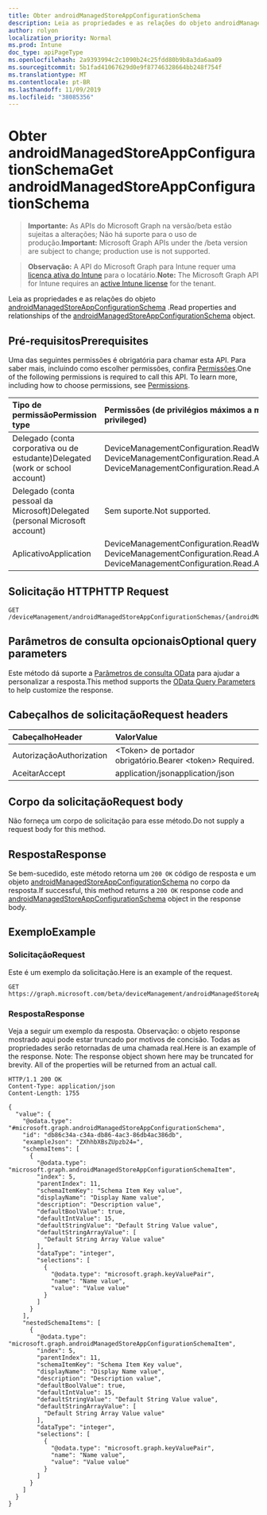 ```yaml
---
title: Obter androidManagedStoreAppConfigurationSchema
description: Leia as propriedades e as relações do objeto androidManagedStoreAppConfigurationSchema.
author: rolyon
localization_priority: Normal
ms.prod: Intune
doc_type: apiPageType
ms.openlocfilehash: 2a9393994c2c1090b24c25fdd80b9b8a3da6aa09
ms.sourcegitcommit: 5b1fad41067629d0e9f87746328664bb248f754f
ms.translationtype: MT
ms.contentlocale: pt-BR
ms.lasthandoff: 11/09/2019
ms.locfileid: "38085356"
---
```

# <a name="get-androidmanagedstoreappconfigurationschema"></a><span data-ttu-id="31855-103">Obter androidManagedStoreAppConfigurationSchema</span><span class="sxs-lookup"><span data-stu-id="31855-103">Get androidManagedStoreAppConfigurationSchema</span></span>

> <span data-ttu-id="31855-104">**Importante:** As APIs do Microsoft Graph na versão/beta estão sujeitas a alterações; Não há suporte para o uso de produção.</span><span class="sxs-lookup"><span data-stu-id="31855-104">**Important:** Microsoft Graph APIs under the /beta version are subject to change; production use is not supported.</span></span>

> <span data-ttu-id="31855-105">**Observação:** A API do Microsoft Graph para Intune requer uma [licença ativa do Intune](https://go.microsoft.com/fwlink/?linkid=839381) para o locatário.</span><span class="sxs-lookup"><span data-stu-id="31855-105">**Note:** The Microsoft Graph API for Intune requires an [active Intune license](https://go.microsoft.com/fwlink/?linkid=839381) for the tenant.</span></span>

<span data-ttu-id="31855-106">Leia as propriedades e as relações do objeto [androidManagedStoreAppConfigurationSchema](../resources/intune-androidforwork-androidmanagedstoreappconfigurationschema.md) .</span><span class="sxs-lookup"><span data-stu-id="31855-106">Read properties and relationships of the [androidManagedStoreAppConfigurationSchema](../resources/intune-androidforwork-androidmanagedstoreappconfigurationschema.md) object.</span></span>

## <a name="prerequisites"></a><span data-ttu-id="31855-107">Pré-requisitos</span><span class="sxs-lookup"><span data-stu-id="31855-107">Prerequisites</span></span>
<span data-ttu-id="31855-p101">Uma das seguintes permissões é obrigatória para chamar esta API. Para saber mais, incluindo como escolher permissões, confira [Permissões](/graph/permissions-reference).</span><span class="sxs-lookup"><span data-stu-id="31855-p101">One of the following permissions is required to call this API. To learn more, including how to choose permissions, see [Permissions](/graph/permissions-reference).</span></span>

|<span data-ttu-id="31855-110">Tipo de permissão</span><span class="sxs-lookup"><span data-stu-id="31855-110">Permission type</span></span>|<span data-ttu-id="31855-111">Permissões (de privilégios máximos a mínimos)</span><span class="sxs-lookup"><span data-stu-id="31855-111">Permissions (from most to least privileged)</span></span>|
|:---|:---|
|<span data-ttu-id="31855-112">Delegado (conta corporativa ou de estudante)</span><span class="sxs-lookup"><span data-stu-id="31855-112">Delegated (work or school account)</span></span>|<span data-ttu-id="31855-113">DeviceManagementConfiguration.ReadWrite.All, DeviceManagementConfiguration.Read.All</span><span class="sxs-lookup"><span data-stu-id="31855-113">DeviceManagementConfiguration.ReadWrite.All, DeviceManagementConfiguration.Read.All</span></span>|
|<span data-ttu-id="31855-114">Delegado (conta pessoal da Microsoft)</span><span class="sxs-lookup"><span data-stu-id="31855-114">Delegated (personal Microsoft account)</span></span>|<span data-ttu-id="31855-115">Sem suporte.</span><span class="sxs-lookup"><span data-stu-id="31855-115">Not supported.</span></span>|
|<span data-ttu-id="31855-116">Aplicativo</span><span class="sxs-lookup"><span data-stu-id="31855-116">Application</span></span>|<span data-ttu-id="31855-117">DeviceManagementConfiguration.ReadWrite.All, DeviceManagementConfiguration.Read.All</span><span class="sxs-lookup"><span data-stu-id="31855-117">DeviceManagementConfiguration.ReadWrite.All, DeviceManagementConfiguration.Read.All</span></span>|

## <a name="http-request"></a><span data-ttu-id="31855-118">Solicitação HTTP</span><span class="sxs-lookup"><span data-stu-id="31855-118">HTTP Request</span></span>
<!-- {
  "blockType": "ignored"
}
-->
``` http
GET /deviceManagement/androidManagedStoreAppConfigurationSchemas/{androidManagedStoreAppConfigurationSchemaId}
```

## <a name="optional-query-parameters"></a><span data-ttu-id="31855-119">Parâmetros de consulta opcionais</span><span class="sxs-lookup"><span data-stu-id="31855-119">Optional query parameters</span></span>
<span data-ttu-id="31855-120">Este método dá suporte a [Parâmetros de consulta OData](/graph/query-parameters) para ajudar a personalizar a resposta.</span><span class="sxs-lookup"><span data-stu-id="31855-120">This method supports the [OData Query Parameters](/graph/query-parameters) to help customize the response.</span></span>

## <a name="request-headers"></a><span data-ttu-id="31855-121">Cabeçalhos de solicitação</span><span class="sxs-lookup"><span data-stu-id="31855-121">Request headers</span></span>
|<span data-ttu-id="31855-122">Cabeçalho</span><span class="sxs-lookup"><span data-stu-id="31855-122">Header</span></span>|<span data-ttu-id="31855-123">Valor</span><span class="sxs-lookup"><span data-stu-id="31855-123">Value</span></span>|
|:---|:---|
|<span data-ttu-id="31855-124">Autorização</span><span class="sxs-lookup"><span data-stu-id="31855-124">Authorization</span></span>|<span data-ttu-id="31855-125">&lt;Token&gt; de portador obrigatório.</span><span class="sxs-lookup"><span data-stu-id="31855-125">Bearer &lt;token&gt; Required.</span></span>|
|<span data-ttu-id="31855-126">Aceitar</span><span class="sxs-lookup"><span data-stu-id="31855-126">Accept</span></span>|<span data-ttu-id="31855-127">application/json</span><span class="sxs-lookup"><span data-stu-id="31855-127">application/json</span></span>|

## <a name="request-body"></a><span data-ttu-id="31855-128">Corpo da solicitação</span><span class="sxs-lookup"><span data-stu-id="31855-128">Request body</span></span>
<span data-ttu-id="31855-129">Não forneça um corpo de solicitação para esse método.</span><span class="sxs-lookup"><span data-stu-id="31855-129">Do not supply a request body for this method.</span></span>

## <a name="response"></a><span data-ttu-id="31855-130">Resposta</span><span class="sxs-lookup"><span data-stu-id="31855-130">Response</span></span>
<span data-ttu-id="31855-131">Se bem-sucedido, este método retorna um `200 OK` código de resposta e um objeto [androidManagedStoreAppConfigurationSchema](../resources/intune-androidforwork-androidmanagedstoreappconfigurationschema.md) no corpo da resposta.</span><span class="sxs-lookup"><span data-stu-id="31855-131">If successful, this method returns a `200 OK` response code and [androidManagedStoreAppConfigurationSchema](../resources/intune-androidforwork-androidmanagedstoreappconfigurationschema.md) object in the response body.</span></span>

## <a name="example"></a><span data-ttu-id="31855-132">Exemplo</span><span class="sxs-lookup"><span data-stu-id="31855-132">Example</span></span>

### <a name="request"></a><span data-ttu-id="31855-133">Solicitação</span><span class="sxs-lookup"><span data-stu-id="31855-133">Request</span></span>
<span data-ttu-id="31855-134">Este é um exemplo da solicitação.</span><span class="sxs-lookup"><span data-stu-id="31855-134">Here is an example of the request.</span></span>
``` http
GET https://graph.microsoft.com/beta/deviceManagement/androidManagedStoreAppConfigurationSchemas/{androidManagedStoreAppConfigurationSchemaId}
```

### <a name="response"></a><span data-ttu-id="31855-135">Resposta</span><span class="sxs-lookup"><span data-stu-id="31855-135">Response</span></span>
<span data-ttu-id="31855-p102">Veja a seguir um exemplo da resposta. Observação: o objeto response mostrado aqui pode estar truncado por motivos de concisão. Todas as propriedades serão retornadas de uma chamada real.</span><span class="sxs-lookup"><span data-stu-id="31855-p102">Here is an example of the response. Note: The response object shown here may be truncated for brevity. All of the properties will be returned from an actual call.</span></span>
``` http
HTTP/1.1 200 OK
Content-Type: application/json
Content-Length: 1755

{
  "value": {
    "@odata.type": "#microsoft.graph.androidManagedStoreAppConfigurationSchema",
    "id": "db86c34a-c34a-db86-4ac3-86db4ac386db",
    "exampleJson": "ZXhhbXBsZUpzb24=",
    "schemaItems": [
      {
        "@odata.type": "microsoft.graph.androidManagedStoreAppConfigurationSchemaItem",
        "index": 5,
        "parentIndex": 11,
        "schemaItemKey": "Schema Item Key value",
        "displayName": "Display Name value",
        "description": "Description value",
        "defaultBoolValue": true,
        "defaultIntValue": 15,
        "defaultStringValue": "Default String Value value",
        "defaultStringArrayValue": [
          "Default String Array Value value"
        ],
        "dataType": "integer",
        "selections": [
          {
            "@odata.type": "microsoft.graph.keyValuePair",
            "name": "Name value",
            "value": "Value value"
          }
        ]
      }
    ],
    "nestedSchemaItems": [
      {
        "@odata.type": "microsoft.graph.androidManagedStoreAppConfigurationSchemaItem",
        "index": 5,
        "parentIndex": 11,
        "schemaItemKey": "Schema Item Key value",
        "displayName": "Display Name value",
        "description": "Description value",
        "defaultBoolValue": true,
        "defaultIntValue": 15,
        "defaultStringValue": "Default String Value value",
        "defaultStringArrayValue": [
          "Default String Array Value value"
        ],
        "dataType": "integer",
        "selections": [
          {
            "@odata.type": "microsoft.graph.keyValuePair",
            "name": "Name value",
            "value": "Value value"
          }
        ]
      }
    ]
  }
}
```






